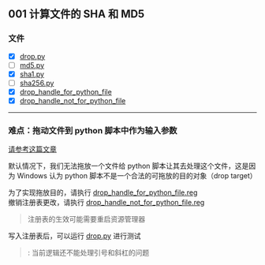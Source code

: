 ## 001 计算文件的 SHA 和 MD5


### 文件

- [x] [drop.py](drop.py)
- [ ] [md5.py](md5.py)
- [x] [sha1.py](sha1.py)
- [ ] [sha256.py](sha256.py)
- [x] [drop_handle_for_python_file](drop_handle_for_python_file.reg "为Python文件注册DropHandle")
- [x] [drop_handle_not_for_python_file](drop_handle_not_for_python_file.reg "为Python文件注册DropHandle（恢复）")

---

### 难点：拖动文件到 python 脚本中作为输入参数

[请参考这篇文章](http://blog.csdn.net/eijnew/article/details/6695271/)

默认情况下，我们无法拖放一个文件给 python 脚本让其去处理这个文件，这是因为 Windows 认为 python 脚本不是一个合法的可拖放的目的对象（drop target）

为了实现拖放目的，请执行 [drop_handle_for_python_file.reg](drop_handle_for_python_file.reg "为Python文件注册DropHandle")  
撤销注册表更改，请执行 [drop_handle_not_for_python_file.reg](drop_handle_not_for_python_file.reg "为Python文件注册DropHandle（恢复）")

> 注册表的生效可能需要重启资源管理器

写入注册表后，可以运行 [drop.py](drop.py) 进行测试

> : 当前逻辑还不能处理引号和斜杠的问题






